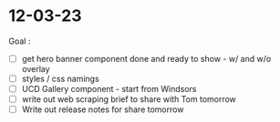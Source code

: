 # 12-03-23

Goal :
- [ ] get hero banner component done and ready to show - w/ and w/o overlay
- [ ] styles / css namings
- [ ] UCD Gallery component - start from Windsors
- [ ] write out web scraping brief to share with Tom tomorrow
- [ ] Write out release notes for share tomorrow